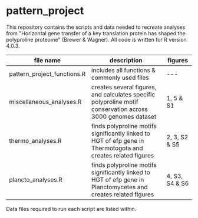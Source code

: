 # pattern_project


This repository contains the scripts and data needed to recreate analyses from "Horizontal gene transfer of a key translation protein has shaped the polyproline proteome" (Brewer & Wagner). All code is written for R version 4.0.3.

| file name | description | figures |
|-----------|-------------|-------------|
| pattern_project_functions.R | includes all functions & commonly used files | --- |
| miscellaneous_analyses.R | creates several figures, and calculates specific polyproline motif conservation across 3000 genomes dataset | 1, 5 & S1 | 
| thermo_analyses.R | finds polyproline motifs significantly linked to HGT of efp gene in Thermotogota and creates related figures | 2, 3, S2 & S5 |
| plancto_analyses.R | finds polyproline motifs significantly linked to HGT of efp gene in Planctomycetes and creates related figures | 4, S3, S4 & S6 |
                               
Data files required to run each script are listed within.  
